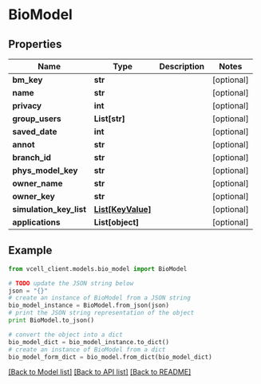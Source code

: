 # BioModel


## Properties
Name | Type | Description | Notes
------------ | ------------- | ------------- | -------------
**bm_key** | **str** |  | [optional] 
**name** | **str** |  | [optional] 
**privacy** | **int** |  | [optional] 
**group_users** | **List[str]** |  | [optional] 
**saved_date** | **int** |  | [optional] 
**annot** | **str** |  | [optional] 
**branch_id** | **str** |  | [optional] 
**phys_model_key** | **str** |  | [optional] 
**owner_name** | **str** |  | [optional] 
**owner_key** | **str** |  | [optional] 
**simulation_key_list** | [**List[KeyValue]**](KeyValue.md) |  | [optional] 
**applications** | **List[object]** |  | [optional] 

## Example

```python
from vcell_client.models.bio_model import BioModel

# TODO update the JSON string below
json = "{}"
# create an instance of BioModel from a JSON string
bio_model_instance = BioModel.from_json(json)
# print the JSON string representation of the object
print BioModel.to_json()

# convert the object into a dict
bio_model_dict = bio_model_instance.to_dict()
# create an instance of BioModel from a dict
bio_model_form_dict = bio_model.from_dict(bio_model_dict)
```
[[Back to Model list]](../README.md#documentation-for-models) [[Back to API list]](../README.md#documentation-for-api-endpoints) [[Back to README]](../README.md)


